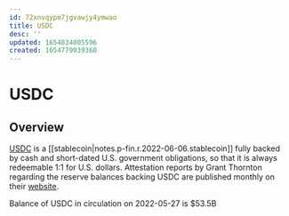 ```yaml
---
id: 72xnvqypm7jgvawjy4ymwao
title: USDC
desc: ''
updated: 1654834005596
created: 1654779939360
---
```

# USDC

## Overview

[USDC](https://www.circle.com/en/usdc) is a [[stablecoin|notes.p-fin.r.2022-06-06.stablecoin]] fully backed by cash and short-dated U.S. government obligations, so that it is always redeemable 1:1 for U.S. dollars. Attestation reports by Grant Thornton regarding the reserve balances backing USDC are published monthly on their [website](https://www.circle.com/en/usdc#transparency).

Balance of USDC in circulation on 2022-05-27 is $53.5B